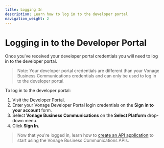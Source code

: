 ```yaml
---
title: Logging In
description: Learn how to log in to the developer portal
navigation_weight: 2
---
```


#  Logging in to the Developer Portal

Once you've received your developer portal credentials you will need to log in to the developer portal.

> Note: Your developer portal credentials are different than your Vonage Business Communications credentials and can only be used to log in to the developer portal.

To log in to the developer portal:

1. Visit the [Developer Portal](https://developer.vonage.com).
2. Enter your Vonage Developer Portal login credentials on the **Sign in to your account** form.
3. Select **Vonage Business Communications** on the **Select Platform** drop-down menu.
4. Click **Sign In**.

> Now that you're logged in, learn how to [create an API application](/getting-started/create-an-application) to start using the Vonage Business Communications APIs.
